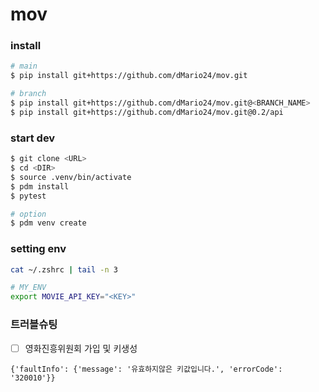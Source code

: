 # mov

### install
```bash
# main
$ pip install git+https://github.com/dMario24/mov.git

# branch
$ pip install git+https://github.com/dMario24/mov.git@<BRANCH_NAME>
$ pip install git+https://github.com/dMario24/mov.git@0.2/api
```

### start dev
```bash
$ git clone <URL>
$ cd <DIR>
$ source .venv/bin/activate
$ pdm install
$ pytest

# option
$ pdm venv create
```

### setting env
```bash
cat ~/.zshrc | tail -n 3

# MY_ENV
export MOVIE_API_KEY="<KEY>"
```

### 트러블슈팅
- [ ] 영화진흥위원회 가입 및 키생성
```
{'faultInfo': {'message': '유효하지않은 키값입니다.', 'errorCode': '320010'}}
```


